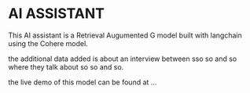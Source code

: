# AI ASSISTANT

This AI assistant is a Retrieval Augumented G model built with langchain using the Cohere model.

the additional data added is about an interview between sso so and so where they talk about so so and so.

the live demo of this model can be found at ...

